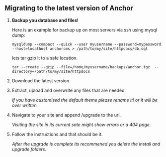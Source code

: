 
## Migrating to the latest version of Anchor

1.	**Backup you database and files!**

	Here is an example for backup up on most servers via ssh using mysql dump:

		mysqldump --compact --quick --user myusername --password=mypassword --host=localhost anchorcms > /path/to/my/site/httpdocs/db.sql

	lets tar gzip it to a safe location.

		tar --create --gzip --file=/home/myusername/backups/anchor.tgz  --directory=/path/to/my/site/httpdocs

2.	Download the latest version.

3.	Extract, upload and overwrite any files that are needed.

	*If you have customised the default theme please rename it! or it will be over written.*

4.	Navigate to your site and append /upgrade to the url.

	*Visiting the site in its current sate might show errors or a 404 page.*

5.	Follow the instructions and that should be it.

	*After the upgrade is complete its recommened you delete the install and upgrade folders.*

